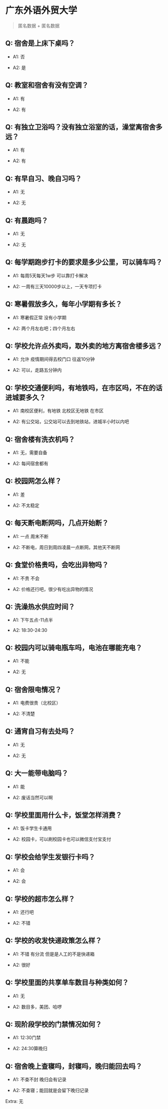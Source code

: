 # 广东外语外贸大学

> 匿名数据 + 匿名数据

## Q: 宿舍是上床下桌吗？

- A1: 否

- A2: 是

## Q: 教室和宿舍有没有空调？

- A1: 有

- A2: 有

## Q: 有独立卫浴吗？没有独立浴室的话，澡堂离宿舍多远？

- A1: 有

- A2: 有

## Q: 有早自习、晚自习吗？

- A1: 无

- A2: 无

## Q: 有晨跑吗？

- A1: 无

- A2: 无

## Q: 每学期跑步打卡的要求是多少公里，可以骑车吗？

- A1: 每周5天每天1w步 可以靠打卡解决

- A2: 一周有三天10000步以上，一天专项打卡

## Q: 寒暑假放多久，每年小学期有多长？

- A1: 寒暑假正常 没有小学期

- A2: 两个月左右吧；四个月左右

## Q: 学校允许点外卖吗，取外卖的地方离宿舍楼多远？

- A1: 允许 疫情期间得去校门口 往返10分钟

- A2: 可以，走路五分钟内

## Q: 学校交通便利吗，有地铁吗，在市区吗，不在的话进城要多久？

- A1: 南校区便利，有地铁 北校区无地铁 在市区

- A2: 有公交站，公交站可以去到地铁站，进城半小时以内吧

## Q: 宿舍楼有洗衣机吗？

- A1: 无，需要自备

- A2: 每间宿舍都有

## Q: 校园网怎么样？

- A1: 差

- A2: 不太稳定

## Q: 每天断电断网吗，几点开始断？

- A1: 一点 周末不断

- A2: 不断电，周日到周四凌晨一点断网，其他天不断网

## Q: 食堂价格贵吗，会吃出异物吗？

- A1: 不贵 不会

- A2: 价格还行吧，很少有吃出异物的情况

## Q: 洗澡热水供应时间？

- A1: 下午五点-11点半

- A2: 18:30-24:30

## Q: 校园内可以骑电瓶车吗，电池在哪能充电？

- A1: 不能

- A2: 无

## Q: 宿舍限电情况？

- A1: 电费很贵（北校区）

- A2: 不清楚

## Q: 通宵自习有去处吗？

- A1: 无

- A2: 无

## Q: 大一能带电脑吗？

- A1: 能

- A2: 废话当然可以啊

## Q: 学校里面用什么卡，饭堂怎样消费？

- A1: 饭卡学生卡通用

- A2: 校园卡，可以刷校园卡也可以微信支付宝支付

## Q: 学校会给学生发银行卡吗？

- A1: 会

- A2: 会

## Q: 学校的超市怎么样？

- A1: 还行吧

- A2: 不错

## Q: 学校的收发快递政策怎么样？

- A1: 不错 有分流 但是是人工的不是快递箱

- A2: 很好

## Q: 学校里面的共享单车数目与种类如何？

- A1: 无

- A2: 数目多，美团、哈啰

## Q: 现阶段学校的门禁情况如何？

- A1: 12:30门禁

- A2: 24:30算晚归

## Q: 宿舍晚上查寝吗，封寝吗，晚归能回去吗？

- A1: 不查不封 晚归会有记录

- A2: 不查寝；能回就是会留下晚归记录

Extra: 无